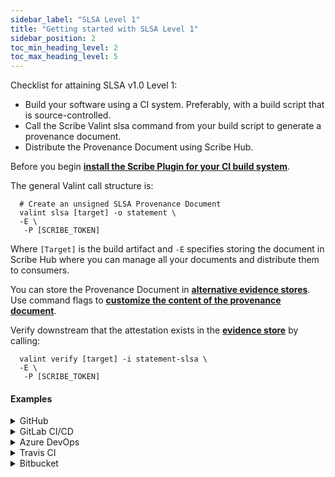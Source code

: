 ```yaml
---
sidebar_label: "SLSA Level 1"
title: "Getting started with SLSA Level 1"
sidebar_position: 2
toc_min_heading_level: 2
toc_max_heading_level: 5
---
```


Checklist for attaining SLSA v1.0 Level 1:
* Build your software using a CI system. Preferably, with a build script that is source-controlled.
* Call the Scribe Valint slsa command from your build script to generate a provenance document.
* Distribute the Provenance Document using Scribe Hub.

Before you begin​ **[install the Scribe Plugin for your CI build system](../../integrating-scribe/ci-integrations/)**.

The general Valint call structure is:
```
  # Create an unsigned SLSA Provenance Document
  valint slsa [target] -o statement \
  -E \
   -P [SCRIBE_TOKEN]
```
Where `[Target]` is the build artifact and `-E` specifies storing the document in Scribe Hub where you can manage all your documents and distribute them to consumers.

You can store the Provenance Document in **[alternative evidence stores](../../integrating-scribe/other-evidence-stores)**.
Use command flags to **[customize the content of the provenance document](customizing-provenance)**.

Verify downstream that the attestation exists in the **[evidence store](../../integrating-scribe/other-evidence-stores)** by calling:
```
  valint verify [target] -i statement-slsa \
  -E \
   -P [SCRIBE_TOKEN]
```
#### Examples

<details>
  <summary> GitHub </summary>

```yaml
- name: Generate SLSA provenance statement
 id: valint_slsa_statement
 uses: scribe-security/action-bom@master
 with:
   target: 'busybox:latest'
   format: statement-slsa

- uses: actions/upload-artifact@v2
 with:
   name: provenance
   path: ${{ steps.valint_slsa_statement.outputs.OUTPUT_PATH }}
```
</details>

<details>
  <summary> GitLab CI/CD </summary>

```yaml
scribe-gitlab-job:
    stage: scribe-gitlab-stage
    script:
      - valint bom [target]
          -o attest-slsa
          --context-type gitlab
          --output-directory ./scribe/valint
          -E -P $SCRIBE_TOKEN
```
</details>

<details>
  <summary> Azure DevOps </summary>

```yaml
- task: ValintCli@0
    inputs:
      commandName: bom
      target: [target]
      format: attest-slsa
      outputDirectory: $(Build.ArtifactStagingDirectory)/scribe/valint
      scribeEnable: true
      scribeClientId: $(SCRIBE-CLIENT-ID)
      scribeClientSecret: $(SCRIBE-CLIENT-SECRET)
```
</details>

<details>
  <summary> Travis CI </summary>

```yaml
script:
  - |
    valint [bom,slsa,evidence] [target] \
        --format [attest, statement] \
        --context-type travis \
        --output-directory ./scribe/valint \
        -E -P $SCRIBE_TOKEN \
```
</details>

<details>
  <summary> Bitbucket </summary>

```yaml
name: scribe-bitbucket-pipeline
        script:      
          - pipe: scribe-security/valint-pipe:0.1.6
            variables:
              COMMAND_NAME: bom
              TARGET:  [target]
              FORMAT: attest-slsa
              SCRIBE_ENABLE: true
              SCRIBE_CLIENT_SECRET: $SCRIBE_TOKEN
```
</details>
